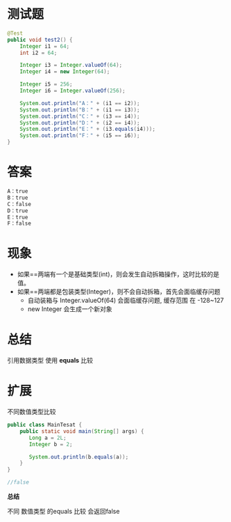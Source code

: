# **测试题**

```java
@Test
public void test2() {
	Integer i1 = 64;
	int i2 = 64;

	Integer i3 = Integer.valueOf(64);
	Integer i4 = new Integer(64);

	Integer i5 = 256;
	Integer i6 = Integer.valueOf(256);

	System.out.println("A：" + (i1 == i2));
	System.out.println("B：" + (i1 == i3));
	System.out.println("C：" + (i3 == i4));
	System.out.println("D：" + (i2 == i4));
	System.out.println("E：" + (i3.equals(i4)));
	System.out.println("F：" + (i5 == i6));
}
```

# **答案**

```j
A：true
B：true
C：false
D：true
E：true
F：false
```

# **现象**

- 如果==两端有一个是基础类型(int)，则会发生自动拆箱操作，这时比较的是值。
- 如果==两端都是包装类型(Integer)，则不会自动拆箱，首先会面临缓存问题
  - 自动装箱与 Integer.valueOf(64) 会面临缓存问题, 缓存范围 在 -128~127
  - new Integer 会生成一个新对象

# **总结**

引用数据类型 使用 **equals** 比较



# 扩展

不同数值类型比较

```java
public class MainTesat {
    public static void main(String[] args) {
       Long a = 2L;
       Integer b = 2;

       System.out.println(b.equals(a));
    }
}

//false
```

**总结**

不同 数值类型 的equals 比较 会返回false